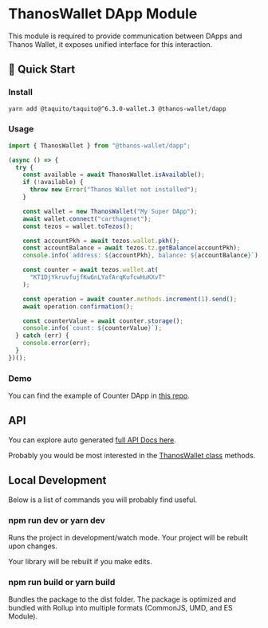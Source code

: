 # ThanosWallet DApp Module

This module is required to provide communication between DApps and Thanos Wallet, it exposes unified interface for this interaction.

## 🚀 Quick Start

### Install

```bash
yarn add @taquito/taquito@^6.3.0-wallet.3 @thanos-wallet/dapp
```

### Usage

```typescript
import { ThanosWallet } from "@thanos-wallet/dapp";

(async () => {
  try {
    const available = await ThanosWallet.isAvailable();
    if (!available) {
      throw new Error("Thanos Wallet not installed");
    }

    const wallet = new ThanosWallet("My Super DApp");
    await wallet.connect("carthagenet");
    const tezos = wallet.toTezos();

    const accountPkh = await tezos.wallet.pkh();
    const accountBalance = await tezos.tz.getBalance(accountPkh);
    console.info(`address: ${accountPkh}, balance: ${accountBalance}`);

    const counter = await tezos.wallet.at(
      "KT1DjYkruvfujfKw6nLYafArqKufcwHuKXvT"
    );

    const operation = await counter.methods.increment(1).send();
    await operation.confirmation();

    const counterValue = await counter.storage();
    console.info(`count: ${counterValue}`);
  } catch (err) {
    console.error(err);
  }
})();
```

### Demo
You can find the example of Counter DApp in [this repo](https://github.com/madfish-solutions/counter-dapp).

## API

You can explore auto generated [full API Docs here](docs/README.md).

Probably you would be most interested in the [ThanosWallet class](docs/classes/thanoswallet.md) methods.

## Local Development

Below is a list of commands you will probably find useful.

### npm run dev or yarn dev

Runs the project in development/watch mode. Your project will be rebuilt upon changes.

Your library will be rebuilt if you make edits.

### npm run build or yarn build

Bundles the package to the dist folder.
The package is optimized and bundled with Rollup into multiple formats (CommonJS, UMD, and ES Module).
